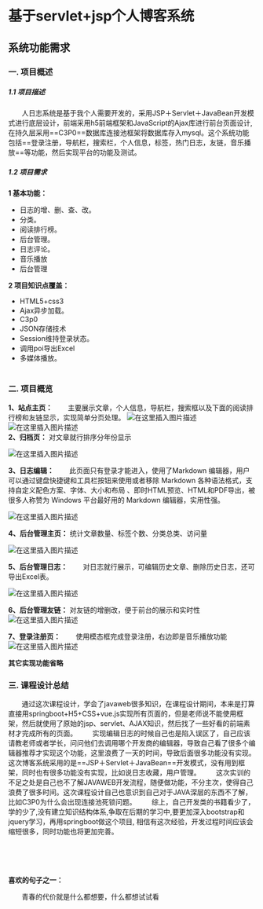 # 基于servlet+jsp个人博客系统
## 系统功能需求
### 一.  项目概述
##### 1.1 项目描述
&nbsp;&nbsp;&nbsp;&nbsp;&nbsp;&nbsp;&nbsp;人日志系统是基于我个人需要开发的，采用JSP＋Servlet＋JavaBean开发模式进行底层设计，前端采用h5前端框架和JavaScript的Ajax库进行前台页面设计,在持久层采用==C3P0==数据库连接池框架将数据库存入mysql。这个系统功能包括==登录注册，导航栏，搜索栏，个人信息，标签，热门日志，友链，音乐播放==等功能，然后实现平台的功能及测试。
<br>
##### 1.2 项目需求
**1 基本功能：**

 - 日志的增、删、查、改。
 - 分类。
 - 阅读排行榜。
 - 后台管理。 
 - 日志评论。
 - 音乐播放
 - 后台管理


**2  项目知识点覆盖：**
 - HTML5+css3 
 - Ajax异步加载。 
 - C3p0 
 - JSON存储技术
 - 	Session维持登录状态。
 - 调用poi导出Excel 
 - 多媒体播放。
<br><br>
### 二.  项目概览
**1、站点主页：**
&nbsp;&nbsp;&nbsp;&nbsp;&nbsp;&nbsp;&nbsp;主要展示文章，个人信息，导航栏，搜索框以及下面的阅读排行榜和友链显示，实现简单分页处理。
 ![在这里插入图片描述](https://img-blog.csdnimg.cn/20191222154058999.png?x-oss-process=image/watermark,type_ZmFuZ3poZW5naGVpdGk,shadow_10,text_aHR0cHM6Ly9ibG9nLmNzZG4ubmV0L3FxXzQxMjE2NzQz,size_16,color_FFFFFF,t_70)
![在这里插入图片描述](https://img-blog.csdnimg.cn/20191222154544142.png?x-oss-process=image/watermark,type_ZmFuZ3poZW5naGVpdGk,shadow_10,text_aHR0cHM6Ly9ibG9nLmNzZG4ubmV0L3FxXzQxMjE2NzQz,size_16,color_FFFFFF,t_70)
<br>
**2、归档页：** 对文章就行排序分年份显示
 
![在这里插入图片描述](https://img-blog.csdnimg.cn/2019122215471624.png?x-oss-process=image/watermark,type_ZmFuZ3poZW5naGVpdGk,shadow_10,text_aHR0cHM6Ly9ibG9nLmNzZG4ubmV0L3FxXzQxMjE2NzQz,size_16,color_FFFFFF,t_70)


**3、日志编辑：** 
&nbsp;&nbsp;&nbsp;&nbsp;&nbsp;&nbsp;&nbsp;此页面只有登录才能进入，使用了Markdown 编辑器，用户可以通过键盘快捷键和工具栏按钮来使用或者移除 Markdown 各种语法格式，支持自定义配色方案、字体、大小和布局 、即时HTML预览、HTML和PDF导出，被很多人称赞为 Windows 平台最好用的 Markdown 编辑器，实用性强。
 
![在这里插入图片描述](https://img-blog.csdnimg.cn/20191222154744606.png?x-oss-process=image/watermark,type_ZmFuZ3poZW5naGVpdGk,shadow_10,text_aHR0cHM6Ly9ibG9nLmNzZG4ubmV0L3FxXzQxMjE2NzQz,size_16,color_FFFFFF,t_70)

**4、后台管理主页：**  统计文章数量、标签个数、分类总类、访问量
 
![在这里插入图片描述](https://img-blog.csdnimg.cn/20191222154901239.png?x-oss-process=image/watermark,type_ZmFuZ3poZW5naGVpdGk,shadow_10,text_aHR0cHM6Ly9ibG9nLmNzZG4ubmV0L3FxXzQxMjE2NzQz,size_16,color_FFFFFF,t_70)

**5、后台管理日志：** 
&nbsp;&nbsp;&nbsp;&nbsp;&nbsp;&nbsp;&nbsp;对日志就行展示，可编辑历史文章、删除历史日志，还可导出Excel表。

![在这里插入图片描述](https://img-blog.csdnimg.cn/20191222154947160.png?x-oss-process=image/watermark,type_ZmFuZ3poZW5naGVpdGk,shadow_10,text_aHR0cHM6Ly9ibG9nLmNzZG4ubmV0L3FxXzQxMjE2NzQz,size_16,color_FFFFFF,t_70)

**6、后台管理友链：** 对友链的增删改，便于前台的展示和实时性
![在这里插入图片描述](https://img-blog.csdnimg.cn/20191222155044458.png?x-oss-process=image/watermark,type_ZmFuZ3poZW5naGVpdGk,shadow_10,text_aHR0cHM6Ly9ibG9nLmNzZG4ubmV0L3FxXzQxMjE2NzQz,size_16,color_FFFFFF,t_70)

**7、登录注册页：**
&nbsp;&nbsp;&nbsp;&nbsp;&nbsp;&nbsp;&nbsp;使用模态框完成登录注册，右边即是音乐播放功能
![在这里插入图片描述](https://img-blog.csdnimg.cn/20191222155209862.png?x-oss-process=image/watermark,type_ZmFuZ3poZW5naGVpdGk,shadow_10,text_aHR0cHM6Ly9ibG9nLmNzZG4ubmV0L3FxXzQxMjE2NzQz,size_16,color_FFFFFF,t_70)

**其它实现功能省略**
<br>
### 三.  课程设计总结
&nbsp;&nbsp;&nbsp;&nbsp;&nbsp;&nbsp;&nbsp;通过这次课程设计，学会了javaweb很多知识，在课程设计期间，本来是打算直接用springboot+H5+CSS+vue.js实现所有页面的，但是老师说不能使用框架，然后就使用了原始的jsp、servlet、AJAX知识，然后找了一些好看的前端素材才完成所有的页面。
&nbsp;&nbsp;&nbsp;&nbsp;&nbsp;&nbsp;&nbsp;实现编辑日志的时候自己也是陷入误区了，自己应该请教老师或者学长，问问他们去调用哪个开发商的编辑器，导致自己看了很多个编辑器推荐才实现这个功能，这里浪费了一天的时间，导致后面很多功能没有实现。这次博客系统采用的是==JSP＋Servlet＋JavaBean==开发模式，没有用到框架，同时也有很多功能没有实现，比如说日志收藏，用户管理。
&nbsp;&nbsp;&nbsp;&nbsp;&nbsp;&nbsp;&nbsp;这次实训的不足之处是自己也不了解JAVAWEB开发流程，随便做功能，不分主次，使得自己浪费了很多时间。这次课程设计自己也意识到自己对于JAVA深层的东西不了解，比如C3P0为什么会出现连接池死锁问题。
&nbsp;&nbsp;&nbsp;&nbsp;&nbsp;&nbsp;&nbsp;综上，自己开发类的书籍看少了，学的少了,没有建立知识结构体系,争取在后期的学习中,要更加深入bootstrap和jquery学习，再用springboot做这个项目, 相信有这次经验，开发过程时间应该会缩短很多，同时功能也将更加完善。


<br>
<br>
<br>

**喜欢的句子之一：**

&nbsp;&nbsp;&nbsp;&nbsp;&nbsp;&nbsp;&nbsp;青春的代价就是什么都想要，什么都想试试看

<br>

